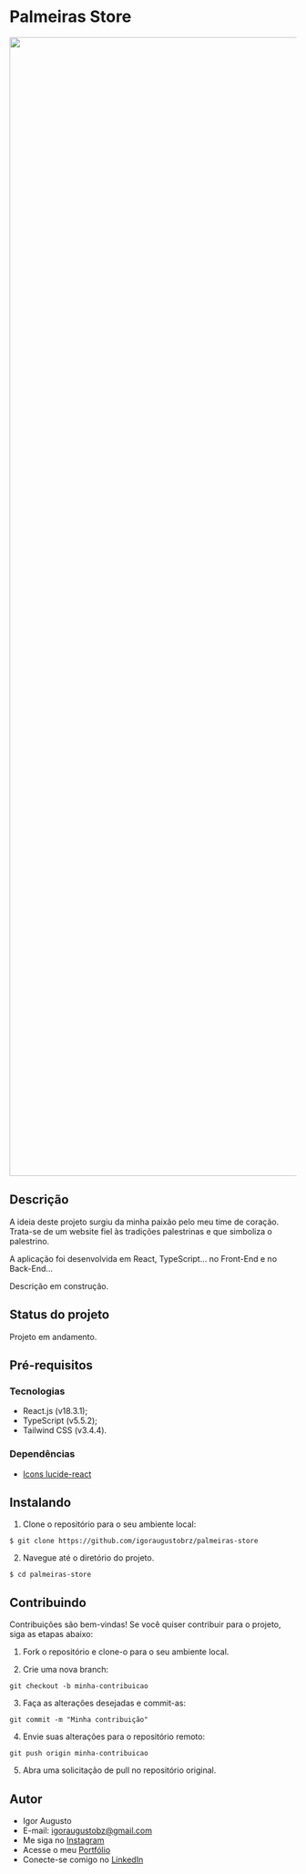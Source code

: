 # Palmeiras Store

<div align="center">
<img src="src/img/site.png" width="2000px" alt="Imagem do site" title="Imagem do site"/>
</div>

## Descrição

A ideia deste projeto surgiu da minha paixão pelo meu time de coração. Trata-se de um website fiel às tradições palestrinas e que simboliza o palestrino.

A aplicação foi desenvolvida em React, TypeScript... no Front-End e no Back-End...

Descrição em construção.

## Status do projeto

Projeto em andamento.

## Pré-requisitos

### Tecnologias

- React.js (v18.3.1);
- TypeScript (v5.5.2);
- Tailwind CSS (v3.4.4).

### Dependências

- [Icons lucide-react](https://lucide.dev/icons/)

## Instalando

1. Clone o repositório para o seu ambiente local:

```
$ git clone https://github.com/igoraugustobrz/palmeiras-store
```

2. Navegue até o diretório do projeto.

```
$ cd palmeiras-store
```

## Contribuindo

Contribuições são bem-vindas! Se você quiser contribuir para o projeto, siga as etapas abaixo:

1. Fork o repositório e clone-o para o seu ambiente local.

2. Crie uma nova branch:

```
git checkout -b minha-contribuicao
```

3. Faça as alterações desejadas e commit-as:

```
git commit -m "Minha contribuição"
```

4. Envie suas alterações para o repositório remoto:

```
git push origin minha-contribuicao
```

5. Abra uma solicitação de pull no repositório original.

## Autor

- Igor Augusto
- E-mail: igoraugustobz@gmail.com
- Me siga no [Instagram](https://www.instagram.com/iaugusto__/)
- Acesse o meu [Portfólio](https://iaugusto.vercel.app/)
- Conecte-se comigo no [LinkedIn](https://www.linkedin.com/in/igorbrz/)
